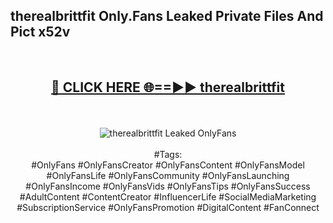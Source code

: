 <h2>therealbrittfit Only.Fans Leaked Private Files And Pict x52v</h2>
<br>
<div align="center">
<h2><a href="https://mediafiles.top/therealbrittfit" rel="nofollow">🔴 CLICK HERE 🌐==►► therealbrittfit</a></h2>
<br>
<br>
<a href="https://mediafiles.top/therealbrittfit" rel="nofollow" data-target="animated-image.originalLink"><img src="https://i.ibb.co.com/WyWwxjT/player-gif2.gif" alt="therealbrittfit Leaked OnlyFans" style="max-width: 100%; display: inline-block;" data-target="animated-image.originalImage"></a>
<br><br>
#Tags:
<br>
#OnlyFans #OnlyFansCreator #OnlyFansContent #OnlyFansModel #OnlyFansLife #OnlyFansCommunity #OnlyFansLaunching #OnlyFansIncome #OnlyFansVids #OnlyFansTips #OnlyFansSuccess #AdultContent #ContentCreator #InfluencerLife #SocialMediaMarketing #SubscriptionService #OnlyFansPromotion #DigitalContent #FanConnect
</div>
<br>